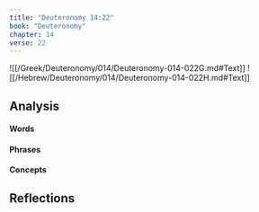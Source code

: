 ```yaml
---
title: "Deuteronomy 14:22"
book: "Deuteronomy"
chapter: 14
verse: 22
---
```

![[/Greek/Deuteronomy/014/Deuteronomy-014-022G.md#Text]]
![[/Hebrew/Deuteronomy/014/Deuteronomy-014-022H.md#Text]]

## Analysis

#### Words

#### Phrases

#### Concepts

## Reflections
